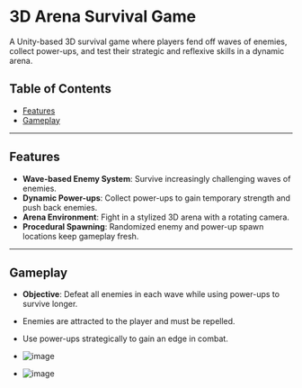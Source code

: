# 3D Arena Survival Game

A Unity-based 3D survival game where players fend off waves of enemies, collect power-ups, and test their strategic and reflexive skills in a dynamic arena.

## Table of Contents

- [Features](#features)
- [Gameplay](#gameplay)

---

## Features

- **Wave-based Enemy System**: Survive increasingly challenging waves of enemies.
- **Dynamic Power-ups**: Collect power-ups to gain temporary strength and push back enemies.
- **Arena Environment**: Fight in a stylized 3D arena with a rotating camera.
- **Procedural Spawning**: Randomized enemy and power-up spawn locations keep gameplay fresh.

---

## Gameplay

- **Objective**: Defeat all enemies in each wave while using power-ups to survive longer.
- Enemies are attracted to the player and must be repelled.
- Use power-ups strategically to gain an edge in combat.

- ![image](https://github.com/user-attachments/assets/147d9b1f-1c74-45e3-b339-82536bfc7766)

- ![image](https://github.com/user-attachments/assets/c4608cd1-6107-475b-b9ec-3571dcb65089)

